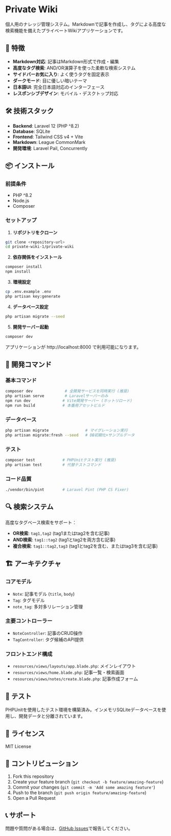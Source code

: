 # Private Wiki

個人用のナレッジ管理システム。Markdownで記事を作成し、タグによる高度な検索機能を備えたプライベートWikiアプリケーションです。

## 🚀 特徴

- **Markdown対応**: 記事はMarkdown形式で作成・編集
- **高度なタグ検索**: AND/OR演算子を使った柔軟な検索システム
- **サイドバーお気に入り**: よく使うタグを固定表示
- **ダークモード**: 目に優しい暗いテーマ
- **日本語UI**: 完全日本語対応のインターフェース
- **レスポンシブデザイン**: モバイル・デスクトップ対応

## 🛠 技術スタック

- **Backend**: Laravel 12 (PHP ^8.2)
- **Database**: SQLite
- **Frontend**: Tailwind CSS v4 + Vite
- **Markdown**: League CommonMark
- **開発環境**: Laravel Pail, Concurrently

## 📦 インストール

### 前提条件
- PHP ^8.2
- Node.js
- Composer

### セットアップ

1. **リポジトリをクローン**
```bash
git clone <repository-url>
cd private-wiki-1/private-wiki
```

2. **依存関係をインストール**
```bash
composer install
npm install
```

3. **環境設定**
```bash
cp .env.example .env
php artisan key:generate
```

4. **データベース設定**
```bash
php artisan migrate --seed
```

5. **開発サーバー起動**
```bash
composer dev
```

アプリケーションが http://localhost:8000 で利用可能になります。

## 🔧 開発コマンド

### 基本コマンド
```bash
composer dev              # 全開発サービスを同時実行 (推奨)
php artisan serve         # Laravelサーバーのみ
npm run dev              # Vite開発サーバー (ホットリロード)
npm run build            # 本番用アセットビルド
```

### データベース
```bash
php artisan migrate                # マイグレーション実行
php artisan migrate:fresh --seed   # DB初期化+サンプルデータ
```

### テスト
```bash
composer test            # PHPUnitテスト実行 (推奨)
php artisan test         # 代替テストコマンド
```

### コード品質
```bash
./vendor/bin/pint        # Laravel Pint (PHP CS Fixer)
```

## 🔍 検索システム

高度なタグベース検索をサポート：

- **OR検索**: `tag1,tag2` (tag1またはtag2を含む記事)
- **AND検索**: `tag1::tag2` (tag1とtag2を両方含む記事)
- **複合検索**: `tag1::tag2,tag3` (tag1とtag2を含む、またはtag3を含む記事)

## 🏗 アーキテクチャ

### コアモデル
- `Note`: 記事モデル (`title`, `body`)
- `Tag`: タグモデル
- `note_tag`: 多対多リレーション管理

### 主要コントローラー
- `NoteController`: 記事のCRUD操作
- `TagController`: タグ候補のAPI提供

### フロントエンド構成
- `resources/views/layouts/app.blade.php`: メインレイアウト
- `resources/views/home.blade.php`: 記事一覧・検索画面
- `resources/views/notes/create.blade.php`: 記事作成フォーム

## 🧪 テスト

PHPUnitを使用したテスト環境を構築済み。インメモリSQLiteデータベースを使用し、開発データと分離されています。

## 📝 ライセンス

MIT License

## 🤝 コントリビューション

1. Fork this repository
2. Create your feature branch (`git checkout -b feature/amazing-feature`)
3. Commit your changes (`git commit -m 'Add some amazing feature'`)
4. Push to the branch (`git push origin feature/amazing-feature`)
5. Open a Pull Request

## 📞 サポート

問題や質問がある場合は、[GitHub Issues](https://github.com/genkikneg/private-wiki/issues)で報告してください。